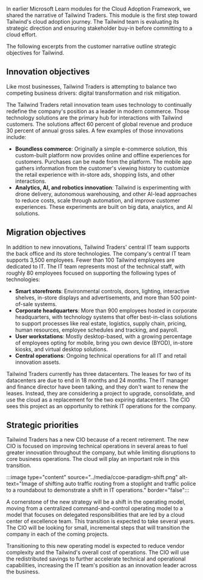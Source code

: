 In earlier Microsoft Learn modules for the Cloud Adoption Framework, we shared the narrative of Tailwind Traders. This module is the first step toward Tailwind's cloud adoption journey. The Tailwind team is evaluating its strategic direction and ensuring stakeholder buy-in before committing to a cloud effort.

The following excerpts from the customer narrative outline strategic objectives for Tailwind.

## Innovation objectives

Like most businesses, Tailwind Traders is attempting to balance two competing business drivers: digital transformation and risk mitigation.

The Tailwind Traders retail innovation team uses technology to continually redefine the company's position as a leader in modern commerce. Those technology solutions are the primary hub for interactions with Tailwind customers. The solutions affect 60 percent of global revenue and produce 30 percent of annual gross sales. A few examples of those innovations include:

- **Boundless commerce**: Originally a simple e-commerce solution, this custom-built platform now provides online and offline experiences for customers. Purchases can be made from the platform. The mobile app gathers information from the customer's viewing history to customize the retail experience with in-store ads, shopping lists, and other interactions.
- **Analytics, AI, and robotics innovation**: Tailwind is experimenting with drone delivery, autonomous warehousing, and other AI-lead approaches to reduce costs, scale through automation, and improve customer experiences. These experiments are built on big data, analytics, and AI solutions.

## Migration objectives

In addition to new innovations, Tailwind Traders' central IT team supports the back office and its store technologies. The company's central IT team supports 3,500 employees. Fewer than 100 Tailwind employees are dedicated to IT. The IT team represents most of the technical staff, with roughly 80 employees focused on supporting the following types of technologies:

- **Smart storefronts**: Environmental controls, doors, lighting, interactive shelves, in-store displays and advertisements, and more than 500 point-of-sale systems.
- **Corporate headquarters**: More than 900 employees hosted in corporate headquarters, with technology systems that offer best-in-class solutions to support processes like real estate, logistics, supply chain, pricing, human resources, employee schedules and tracking, and payroll.
- **User workstations**: Mostly desktop-based, with a growing percentage of employees opting for mobile, bring you own device (BYOD), in-store kiosks, and virtual desktop solutions.
- **Central operations**: Ongoing technical operations for all IT and retail innovation assets.

Tailwind Traders currently has three datacenters. The leases for two of its datacenters are due to end in 18 months and 24 months. The IT manager and finance director have been talking, and they don't want to renew the leases. Instead, they are considering a project to upgrade, consolidate, and use the cloud as a replacement for the two expiring datacenters. The CIO sees this project as an opportunity to rethink IT operations for the company.

## Strategic priorities

Tailwind Traders has a new CIO because of a recent retirement. The new CIO is focused on improving technical operations in several areas to fuel greater innovation throughout the company, but while limiting disruptions to core business operations. The cloud will play an important role in this transition.

:::image type="content" source="../media/ccoe-paradigm-shift.png" alt-text="Image of shifting auto traffic routing from a stoplight and traffic police to a roundabout to demonstrate a shift in IT operations." border="false":::

A cornerstone of the new strategy will be a shift in the operating model, moving from a centralized command-and-control operating model to a model that focuses on delegated responsibilities that are led by a cloud center of excellence team. This transition is expected to take several years. The CIO will be looking for small, incremental steps that will transition the company in each of the coming projects.

Transitioning to this new operating model is expected to reduce vendor complexity and the Tailwind's overall cost of operations. The CIO will use the redistributed savings to further accelerate technical and operational capabilities, increasing the IT team's position as an innovation leader across the business.
